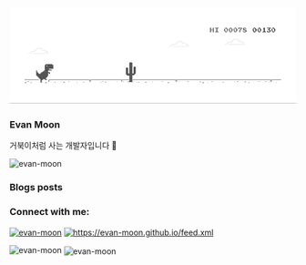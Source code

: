 ![dino.gif](./dino.gif)

### Evan Moon

거북이처럼 사는 개발자입니다 🐢

<img src="https://komarev.com/ghpvc/?username=evan-moon&label=Profile%20views&color=0e75b6&style=flat" alt="evan-moon" />

### Blogs posts

<!-- BLOG-POST-LIST:START -->
<!-- BLOG-POST-LIST:END -->

<h3 align="left">Connect with me:</h3>
<p align="left">
<a href="https://linkedin.com/in/evan-moon" target="blank"><img align="center" src="https://cdn.jsdelivr.net/npm/simple-icons@3.0.1/icons/linkedin.svg" alt="evan-moon" height="30" width="40" /></a>
<a href="/https://evan-moon.github.io/feed.xml" target="blank"><img align="center" src="https://cdn.jsdelivr.net/npm/simple-icons@3.0.1/icons/rss.svg" alt="https://evan-moon.github.io/feed.xml" height="30" width="40" /></a>
</p>

<p><img align="left" src="https://github-readme-stats.vercel.app/api/top-langs?username=evan-moon&show_icons=true&locale=en&layout=compact" alt="evan-moon" /></p>

<p>&nbsp;<img align="center" src="https://github-readme-stats.vercel.app/api?username=evan-moon&show_icons=true&locale=en" alt="evan-moon" /></p>
